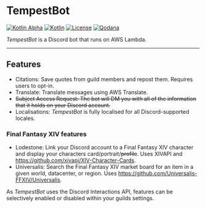 # TempestBot

[![Kotlin Alpha](https://kotl.in/badges/alpha.svg)](https://kotlinlang.org/docs/components-stability.html)
[![Kotlin](https://img.shields.io/badge/kotlin-1.8.0-blue.svg?logo=kotlin)](http://kotlinlang.org)
[![License](https://img.shields.io/github/license/TempestProject/TempestBot)](https://www.gnu.org/licenses/agpl-3.0.en.html)
[![Qodana](https://github.com/TempestProject/TempestBot/actions/workflows/code_quality.yml/badge.svg)](https://github.com/drakon64/TempestBot/actions/workflows/code_quality.yml)

_TempestBot_ is a Discord bot that runs on AWS Lambda.

---

## Features

- Citations: Save quotes from guild members and repost them. Requires users to opt-in.
- Translate: Translate messages using AWS Translate.
- ~~Subject Access Request: The bot will DM you with all of the information that it holds on your Discord account.~~
- Localisations: _TempestBot_ is fully localised for all Discord-supported locales.

### Final Fantasy XIV features

- Lodestone: Link your Discord account to a Final Fantasy XIV character and display your characters
  card/portrait/~~profile~~. Uses XIVAPI and https://github.com/xivapi/XIV-Character-Cards.
- Universalis: Search the Final Fantasy XIV market board for an item in a given world, datacenter, or region.
  Uses https://github.com/Universalis-FFXIV/Universalis.

As _TempestBot_ uses the Discord Interactions API, features can be selectively enabled or disabled within your guilds
settings.
